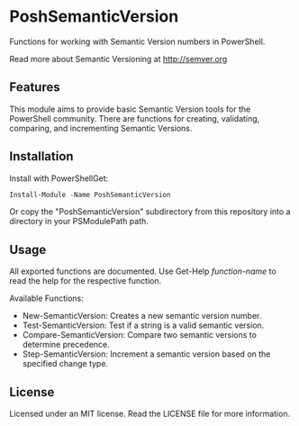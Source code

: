 PoshSemanticVersion
===================

Functions for working with Semantic Version numbers in PowerShell.

Read more about Semantic Versioning at http://semver.org

Features
--------

This module aims to provide basic Semantic Version tools for the PowerShell community. There are functions for
creating, validating, comparing, and incrementing Semantic Versions.

Installation
------------

Install with PowerShellGet:

```powershell
Install-Module -Name PoshSemanticVersion
```

Or copy the "PoshSemanticVersion" subdirectory from this repository into a directory in your PSModulePath path.

Usage
-----

All exported functions are documented. Use Get-Help *function-name* to read the help for the respective function.

Available Functions:

- New-SemanticVersion: Creates a new semantic version number.
- Test-SemanticVersion: Test if a string is a valid semantic version.
- Compare-SemanticVersion: Compare two semantic versions to determine precedence.
- Step-SemanticVersion: Increment a semantic version based on the specified change type.

License
-------

Licensed under an MIT license. Read the LICENSE file for more information.